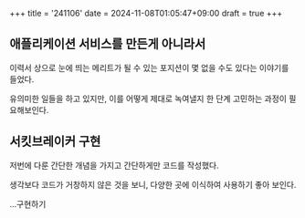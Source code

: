 +++
title = '241106'
date = 2024-11-08T01:05:47+09:00
draft = true
+++

## 애플리케이션 서비스를 만든게 아니라서

이력서 상으로 눈에 띄는 메리트가 될 수 있는 포지션이 몇 없을 수도 있다는 이야기를 들었다.

유의미한 일들을 하고 있지만, 이를 어떻게 제대로 녹여낼지 한 단계 고민하는 과정이 필요해보인다.

## 서킷브레이커 구현

저번에 다룬 간단한 개념을 가지고 간단하게만 코드를 작성했다.

생각보다 코드가 거창하지 않은 것을 보니, 다양한 곳에 이식하여 사용하기 좋아 보인다.

...구현하기
